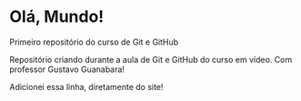 # Olá, Mundo!
 Primeiro repositório do curso de Git e GitHub

 Repositório criando durante a aula de Git e GitHub do curso em vídeo.
 Com professor Gustavo Guanabara!
 
 Adicionei essa linha, diretamente do site!
